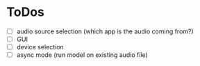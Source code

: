 # ToDos
- [ ] audio source selection (which app is the audio coming from?)
- [ ] GUI
- [ ] device selection
- [ ] async mode (run model on existing audio file)